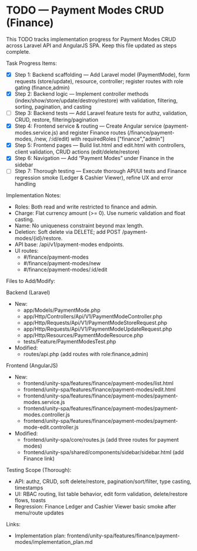 # TODO — Payment Modes CRUD (Finance)

This TODO tracks implementation progress for Payment Modes CRUD across Laravel API and AngularJS SPA. Keep this file updated as steps complete.

Task Progress Items:
- [x] Step 1: Backend scaffolding — Add Laravel model (PaymentMode), form requests (store/update), resource, controller; register routes with role gating (finance,admin)
- [x] Step 2: Backend logic — Implement controller methods (index/show/store/update/destroy/restore) with validation, filtering, sorting, pagination, and casting
- [ ] Step 3: Backend tests — Add Laravel feature tests for authz, validation, CRUD, restore, filtering/pagination
- [x] Step 4: Frontend service & routing — Create Angular service (payment-modes.service.js) and register Finance routes (/finance/payment-modes, /new, /:id/edit) with requiredRoles ["finance","admin"]
- [x] Step 5: Frontend pages — Build list.html and edit.html with controllers, client validation, CRUD actions (edit/delete/restore)
- [x] Step 6: Navigation — Add “Payment Modes” under Finance in the sidebar
- [ ] Step 7: Thorough testing — Execute thorough API/UI tests and Finance regression smoke (Ledger & Cashier Viewer), refine UX and error handling

Implementation Notes:
- Roles: Both read and write restricted to finance and admin.
- Charge: Flat currency amount (>= 0). Use numeric validation and float casting.
- Name: No uniqueness constraint beyond max length.
- Deletion: Soft delete via DELETE; add POST /payment-modes/{id}/restore.
- API base: /api/v1/payment-modes endpoints.
- UI routes:
  - #/finance/payment-modes
  - #/finance/payment-modes/new
  - #/finance/payment-modes/:id/edit

Files to Add/Modify:

Backend (Laravel)
- New:
  - app/Models/PaymentMode.php
  - app/Http/Controllers/Api/V1/PaymentModeController.php
  - app/Http/Requests/Api/V1/PaymentModeStoreRequest.php
  - app/Http/Requests/Api/V1/PaymentModeUpdateRequest.php
  - app/Http/Resources/PaymentModeResource.php
  - tests/Feature/PaymentModesTest.php
- Modified:
  - routes/api.php (add routes with role:finance,admin)

Frontend (AngularJS)
- New:
  - frontend/unity-spa/features/finance/payment-modes/list.html
  - frontend/unity-spa/features/finance/payment-modes/edit.html
  - frontend/unity-spa/features/finance/payment-modes/payment-modes.service.js
  - frontend/unity-spa/features/finance/payment-modes/payment-modes.controller.js
  - frontend/unity-spa/features/finance/payment-modes/payment-mode-edit.controller.js
- Modified:
  - frontend/unity-spa/core/routes.js (add three routes for payment modes)
  - frontend/unity-spa/shared/components/sidebar/sidebar.html (add Finance link)

Testing Scope (Thorough):
- API: authz, CRUD, soft delete/restore, pagination/sort/filter, type casting, timestamps
- UI: RBAC routing, list table behavior, edit form validation, delete/restore flows, toasts
- Regression: Finance Ledger and Cashier Viewer basic smoke after menu/route updates

Links:
- Implementation plan: frontend/unity-spa/features/finance/payment-modes/implementation_plan.md
